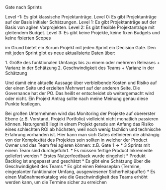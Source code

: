 <span style="color:#000ff;">Gate nach Sprints</span>

<span style="color:#000ff;">Level -1: Es gibt klassische Projektanträge. Level 0: Es gibt Projektanträge auf der Basis initialer Schätzungen. Level 1: Es gibt Projektanträge auf der Basis von agilen Vorprojekten. Level 2: Es gibt flexible Projektanträge mit gleitendem Budget. Level 3: Es gibt keine Projekte, keine fixen Budgets und keine fixierten Scopes</span>


<span style="color:#000ff;">im Grund bietet ein Scrum Projekt mit jeden Sprint ein Decision Gate. Den mit jeden Sprint gibt es neue aktualisierte Daten über:</span>

<span style="color:#000ff;">1. Größe des funktionalen Umfangs bis zu einem oder mehreren Releases + Varianz in der Schätzung</span>
<span style="color:#000ff;">2. Geschwindigkeit des Teams + Varianz in der Schätzung</span>

<span style="color:#000ff;">Und damit eine aktuelle Aussage über verbleibende Kosten und Risiko auf der einen Seite und erzielten Mehrwert auf der anderen Seite. Die Governance hat der PO. Das heißt er entscheidet ob weitergemacht wird oder nicht. Ein Projekt Antrag sollte nach meine Meinung genau diese Punkte festlegen.</span>

<span style="color:#000ff;">Bei großen Unternehmen wird das Monitoring der Projekte auf obererster Ebene (z.B. Vorstand, Projekt Portfolio) vielleicht nicht monatlich passieren können. Naturgemäß liegt in einem Projekt gerade am Anfang das Risiko eines schlechten ROI ab höchsten, weil noch wenig fachlich und technische Erfahrung vorhanden ist. Hier kann man sich Gates definieren die abhängig von der Komplexität des Projektes sein sollten in welcher der Product Owner und das Team frei agieren können:</span>
<span style="color:#000ff;">z.B. Gate 1 -></span>
 <span style="color:#000ff;">* 3 Sprints mit einem Team sind durchgeführt.</span>
 <span style="color:#000ff;">* Es müssen fertige Product Inkremente geliefert werden</span>
 <span style="color:#000ff;">* Erstes Nutzerfeedback wurde eingeholt</span>
 <span style="color:#000ff;">* Produkt Backlog ist angepasst und geschätzt</span>
 <span style="color:#000ff;">* Es gibt eine Schätzung über die Geschwindigkeit des Teams</span>
 <span style="color:#000ff;">* Es gibt einen Releaseplan (Termine, eingeplanter funktionaler Umfang, ausgewiesener Sicherheitspuffer)</span>
 <span style="color:#000ff;">* Es einen Maßnahmenkatalog wie die Geschwindigkeit des Teams erhöht werden kann, um die Termine sicher zu erreichen</span>